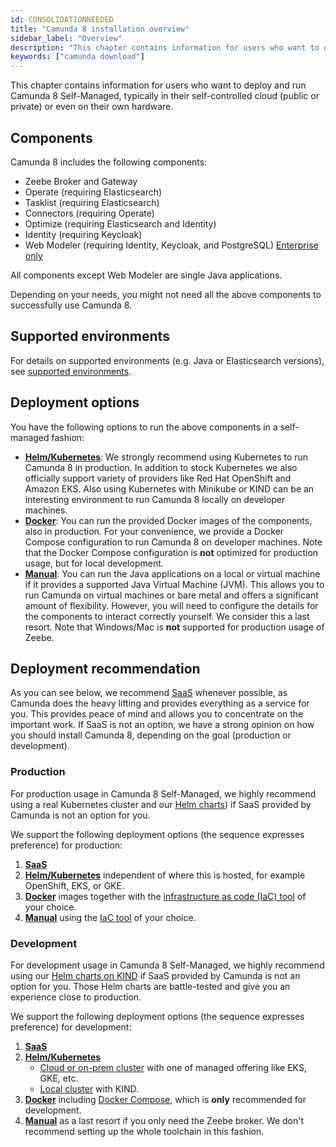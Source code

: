 ```yaml
---
id: CONSOLIDATIONNEEDED
title: "Camunda 8 installation overview"
sidebar_label: "Overview"
description: "This chapter contains information for users who want to deploy and run Camunda 8 Self-Managed in their self-controlled cloud or own hardware."
keywords: ["camunda download"]
---
```


This chapter contains information for users who want to deploy and run Camunda 8 Self-Managed, typically in their self-controlled cloud (public or private) or even on their own hardware.

## Components

Camunda 8 includes the following components:

- Zeebe Broker and Gateway
- Operate (requiring Elasticsearch)
- Tasklist (requiring Elasticsearch)
- Connectors (requiring Operate)
- Optimize (requiring Elasticsearch and Identity)
- Identity (requiring Keycloak)
- Web Modeler (requiring Identity, Keycloak, and PostgreSQL) [<span class="badge badge--enterprise-only">Enterprise only</span>](../../../reference/licenses/#web-modeler)

All components except Web Modeler are single Java applications.

Depending on your needs, you might not need all the above components to successfully use Camunda 8.

## Supported environments

For details on supported environments (e.g. Java or Elasticsearch versions), see [supported environments](/docs/reference/supported-environments/).

## Deployment options

You have the following options to run the above components in a self-managed fashion:

- [**Helm/Kubernetes**](/self-managed/installation/deploy/deploy.md#kubernetes-environments): We strongly recommend using Kubernetes to run Camunda 8 in production. In addition to stock Kubernetes we also officially support variety of providers like Red Hat OpenShift and Amazon EKS. Also using Kubernetes with Minikube or KIND can be an interesting environment to run Camunda 8 locally on developer machines.
- [**Docker**](/self-managed/installation/deploy/other/docker.md): You can run the provided Docker images of the components, also in production. For your convenience, we provide a Docker Compose configuration to run Camunda 8 on developer machines. Note that the Docker Compose configuration is **not** optimized for production usage, but for local development.
- [**Manual**](/self-managed/installation/run-local/manual.md): You can run the Java applications on a local or virtual machine if it provides a supported Java Virtual Machine (JVM). This allows you to run Camunda on virtual machines or bare metal and offers a significant amount of flexibility. However, you will need to configure the details for the components to interact correctly yourself. We consider this a last resort. Note that Windows/Mac is **not** supported for production usage of Zeebe.

## Deployment recommendation

As you can see below, we recommend [SaaS](https://camunda.com/get-started) whenever possible, as Camunda does the heavy lifting and provides everything as a service for you. This provides peace of mind and allows you to concentrate on the important work. If SaaS is not an option, we have a strong opinion on how you should install Camunda 8, depending on the goal (production or development).

### Production

For production usage in Camunda 8 Self-Managed, we highly recommend using a real Kubernetes cluster and our [Helm charts](/self-managed/installation/deploy/deploy.md)) if SaaS provided by Camunda is not an option for you.

We support the following deployment options (the sequence expresses preference) for production:

1. [**SaaS**](https://camunda.com/get-started)
2. [**Helm/Kubernetes**](/self-managed/installation/deploy/deploy.md#kubernetes-environments) independent of where this is hosted, for example OpenShift, EKS, or GKE.
3. [**Docker**](/self-managed/installation/deploy/other/docker.md) images together with the [infrastructure as code (IaC) tool](https://en.wikipedia.org/wiki/Infrastructure_as_code) of your choice.
4. [**Manual**](/self-managed/installation/run-local/manual.md) using the [IaC tool](https://en.wikipedia.org/wiki/Infrastructure_as_code) of your choice.

### Development

For development usage in Camunda 8 Self-Managed, we highly recommend using our [Helm charts on KIND](/self-managed/installation/run-local/local-kubernetes-cluster.md) if SaaS provided by Camunda is not an option for you. Those Helm charts are battle-tested and give you an experience close to production.

We support the following deployment options (the sequence expresses preference) for development:

1. [**SaaS**](https://camunda.com/get-started)
2. [**Helm/Kubernetes**](/self-managed/installation/deploy/deploy.md#kubernetes-environments)
   - [Cloud or on-prem cluster](/self-managed/installation/deploy/deploy.md#kubernetes-environments#kubernetes-environments) with one of managed offering like EKS, GKE, etc.
   - [Local cluster](/self-managed/installation/run-local/local-kubernetes-cluster.md) with KIND.
3. [**Docker**](/self-managed/installation/deploy/other/docker.md) including [Docker Compose](/self-managed/installation/run-local/docker-compose.md), which is **only** recommended for development.
4. [**Manual**](/self-managed/installation/run-local/manual.md) as a last resort if you only need the Zeebe broker. We don't recommend setting up the whole toolchain in this fashion.
